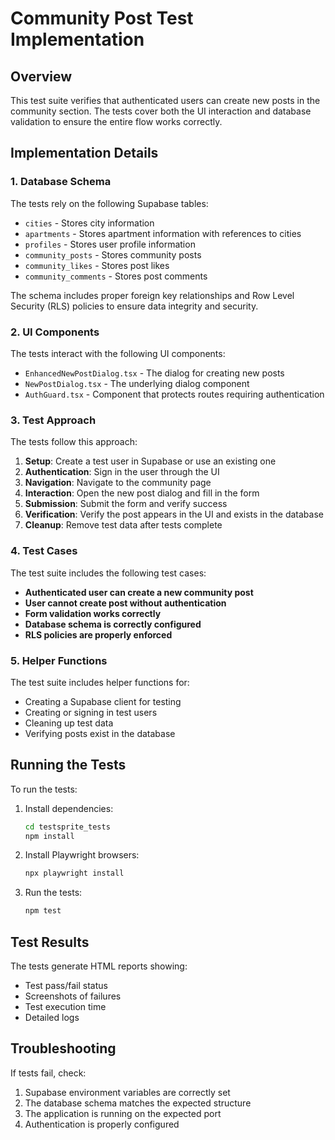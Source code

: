 # Community Post Test Implementation

## Overview

This test suite verifies that authenticated users can create new posts in the community section. The tests cover both the UI interaction and database validation to ensure the entire flow works correctly.

## Implementation Details

### 1. Database Schema

The tests rely on the following Supabase tables:

- `cities` - Stores city information
- `apartments` - Stores apartment information with references to cities
- `profiles` - Stores user profile information
- `community_posts` - Stores community posts
- `community_likes` - Stores post likes
- `community_comments` - Stores post comments

The schema includes proper foreign key relationships and Row Level Security (RLS) policies to ensure data integrity and security.

### 2. UI Components

The tests interact with the following UI components:

- `EnhancedNewPostDialog.tsx` - The dialog for creating new posts
- `NewPostDialog.tsx` - The underlying dialog component
- `AuthGuard.tsx` - Component that protects routes requiring authentication

### 3. Test Approach

The tests follow this approach:

1. **Setup**: Create a test user in Supabase or use an existing one
2. **Authentication**: Sign in the user through the UI
3. **Navigation**: Navigate to the community page
4. **Interaction**: Open the new post dialog and fill in the form
5. **Submission**: Submit the form and verify success
6. **Verification**: Verify the post appears in the UI and exists in the database
7. **Cleanup**: Remove test data after tests complete

### 4. Test Cases

The test suite includes the following test cases:

- **Authenticated user can create a new community post**
- **User cannot create post without authentication**
- **Form validation works correctly**
- **Database schema is correctly configured**
- **RLS policies are properly enforced**

### 5. Helper Functions

The test suite includes helper functions for:

- Creating a Supabase client for testing
- Creating or signing in test users
- Cleaning up test data
- Verifying posts exist in the database

## Running the Tests

To run the tests:

1. Install dependencies:
   ```bash
   cd testsprite_tests
   npm install
   ```

2. Install Playwright browsers:
   ```bash
   npx playwright install
   ```

3. Run the tests:
   ```bash
   npm test
   ```

## Test Results

The tests generate HTML reports showing:

- Test pass/fail status
- Screenshots of failures
- Test execution time
- Detailed logs

## Troubleshooting

If tests fail, check:

1. Supabase environment variables are correctly set
2. The database schema matches the expected structure
3. The application is running on the expected port
4. Authentication is properly configured
